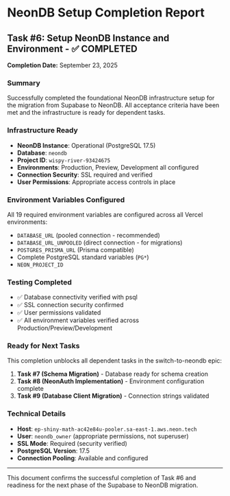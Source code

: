 # NeonDB Setup Completion Report

## Task #6: Setup NeonDB Instance and Environment - ✅ COMPLETED

**Completion Date:** September 23, 2025

### Summary
Successfully completed the foundational NeonDB infrastructure setup for the migration from Supabase to NeonDB. All acceptance criteria have been met and the infrastructure is ready for dependent tasks.

### Infrastructure Ready
- **NeonDB Instance**: Operational (PostgreSQL 17.5)
- **Database**: `neondb` 
- **Project ID**: `wispy-river-93424675`
- **Environments**: Production, Preview, Development all configured
- **Connection Security**: SSL required and verified
- **User Permissions**: Appropriate access controls in place

### Environment Variables Configured
All 19 required environment variables are configured across all Vercel environments:
- `DATABASE_URL` (pooled connection - recommended)
- `DATABASE_URL_UNPOOLED` (direct connection - for migrations)
- `POSTGRES_PRISMA_URL` (Prisma compatible)
- Complete PostgreSQL standard variables (`PG*`)
- `NEON_PROJECT_ID`

### Testing Completed
- ✅ Database connectivity verified with psql
- ✅ SSL connection security confirmed
- ✅ User permissions validated
- ✅ All environment variables verified across Production/Preview/Development

### Ready for Next Tasks
This completion unblocks all dependent tasks in the switch-to-neondb epic:

1. **Task #7 (Schema Migration)** - Database ready for schema creation
2. **Task #8 (NeonAuth Implementation)** - Environment configuration complete  
3. **Task #9 (Database Client Migration)** - Connection strings validated

### Technical Details
- **Host**: `ep-shiny-math-ac42e84u-pooler.sa-east-1.aws.neon.tech`
- **User**: `neondb_owner` (appropriate permissions, not superuser)
- **SSL Mode**: Required (security verified)
- **PostgreSQL Version**: 17.5
- **Connection Pooling**: Available and configured

---

This document confirms the successful completion of Task #6 and readiness for the next phase of the Supabase to NeonDB migration.